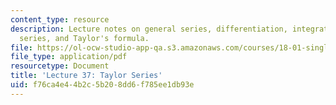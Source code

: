 ```yaml
---
content_type: resource
description: Lecture notes on general series, differentiation, integration, Taylor
  series, and Taylor's formula.
file: https://ol-ocw-studio-app-qa.s3.amazonaws.com/courses/18-01-single-variable-calculus-fall-2006/f76ca4e44b2c5b208dd6f785ee1db93e_lec37.pdf
file_type: application/pdf
resourcetype: Document
title: 'Lecture 37: Taylor Series'
uid: f76ca4e4-4b2c-5b20-8dd6-f785ee1db93e
---
```

